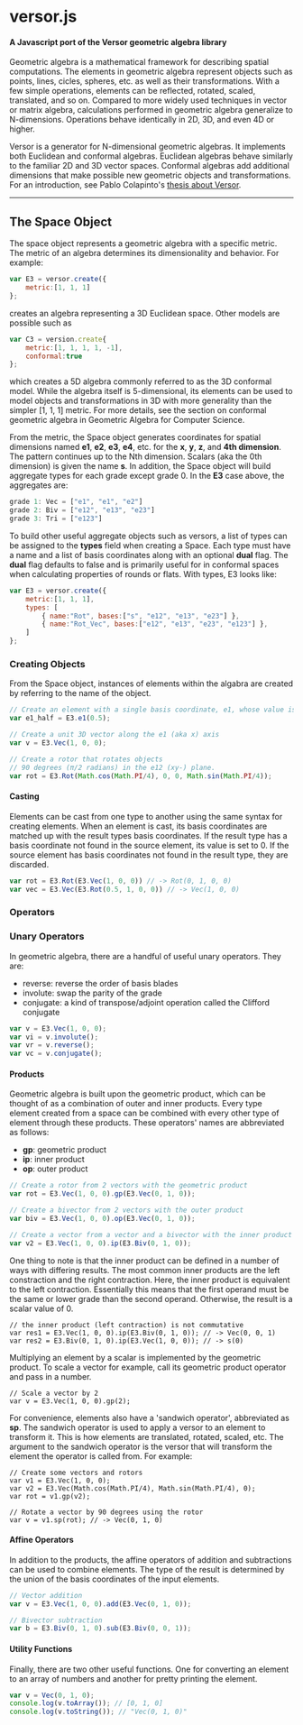 versor.js
=========

#### A Javascript port of the Versor geometric algebra library ####

Geometric algebra is a mathematical framework for describing spatial computations. The elements in geometric algebra represent objects such as points, lines, cicles, spheres, etc. as well as their transformations.  With a few simple operations, elements can be reflected, rotated, scaled, translated, and so on.  Compared to more widely used techniques in vector or matrix algebra, calculations performed in geometric algebra generalize to N-dimensions.  Operations behave identically in 2D, 3D, and even 4D or higher.

Versor is a generator for N-dimensional geometric algebras.  It implements both Euclidean and conformal algebras.  Euclidean algebras behave similarly to the familiar 2D and 3D vector spaces.  Conformal algebras add additional dimensions that make possible new geometric objects and transformations.  For an introduction, see Pablo Colapinto's [thesis about Versor](http://www.wolftype.com/versor/colapinto_masters_final_02.pdf).


---------

## The Space Object ##
The space object represents a geometric algebra with a specific metric.  The metric of an algebra determines its dimensionality and behavior.  For example:

```js
var E3 = versor.create({
	metric:[1, 1, 1]
};
```

creates an algebra representing a 3D Euclidean space.  Other models are possible such as

```js
var C3 = version.create{
	metric:[1, 1, 1, 1, -1],
	conformal:true
};
```

which creates a 5D algebra commonly referred to as the 3D conformal model.  While the algebra itself is 5-dimensional, its elements can be used to model objects and transformations in 3D with more generality than the simpler [1, 1, 1] metric.  For more details, see the section on conformal geometric algebra in Geometric Algebra for Computer Science.

From the metric, the Space object generates coordinates for spatial dimensions named __e1__, __e2__, __e3__, __e4__, etc. for the __x__, __y__, __z__, and __4th dimension__.  The pattern continues up to the Nth dimension.  Scalars (aka the 0th dimension) is given the name __s__.  In addition, the Space object will build aggregate types for each grade except grade 0.  In the __E3__ case above, the aggregates are:

```js
grade 1: Vec = ["e1", "e1", "e2"]
grade 2: Biv = ["e12", "e13", "e23"]
grade 3: Tri = ["e123"]
```

To build other useful aggregate objects such as versors, a list of types can be assigned to the __types__ field when creating a Space.  Each type must have a name and a list of basis coordinates along with an optional __dual__ flag.  The __dual__ flag defaults to false and is primarily useful for in conformal spaces when calculating properties of rounds or flats.  With types, E3 looks like:

```js
var E3 = versor.create({
	metric:[1, 1, 1],
	types: [
		{ name:"Rot", bases:["s", "e12", "e13", "e23"] },
		{ name:"Rot_Vec", bases:["e12", "e13", "e23", "e123"] },
	]
};
```

### Creating Objects ###
From the Space object, instances of elements within the algabra are created by referring to the name of the object.

```js
// Create an element with a single basis coordinate, e1, whose value is 0.5
var e1_half = E3.e1(0.5);

// Create a unit 3D vector along the e1 (aka x) axis
var v = E3.Vec(1, 0, 0);

// Create a rotor that rotates objects 
// 90 degrees (π/2 radians) in the e12 (xy-) plane.
var rot = E3.Rot(Math.cos(Math.PI/4), 0, 0, Math.sin(Math.PI/4));
```

#### Casting ####
Elements can be cast from one type to another using the same syntax for creating elements.  When an element is cast, its basis coordinates are matched up with the result types basis coordinates.  If the result type has a basis coordinate not found in the source element, its value is set to 0.  If the source element has basis coordinates not found in the result type, they are discarded.

```js
var rot = E3.Rot(E3.Vec(1, 0, 0)) // -> Rot(0, 1, 0, 0)
var vec = E3.Vec(E3.Rot(0.5, 1, 0, 0)) // -> Vec(1, 0, 0)
```

### Operators ###
### Unary Operators ####
In geometric algebra, there are a handful of useful unary operators.  They are:

* reverse: reverse the order of basis blades
* involute: swap the parity of the grade
* conjugate: a kind of transpose/adjoint operation called the Clifford conjugate

```js
var v = E3.Vec(1, 0, 0);
var vi = v.involute();
var vr = v.reverse();
var vc = v.conjugate();
```

#### Products ####
Geometric algebra is built upon the geometric product, which can be thought of as a combination of outer and inner products.  Every type element created from a space can be combined with every other type of element through these products.   These operators' names are abbreviated as follows:

* __gp__: geometric product
* __ip__: inner product
* __op__: outer product

```js
// Create a rotor from 2 vectors with the geometric product
var rot = E3.Vec(1, 0, 0).gp(E3.Vec(0, 1, 0));

// Create a bivector from 2 vectors with the outer product
var biv = E3.Vec(1, 0, 0).op(E3.Vec(0, 1, 0));

// Create a vector from a vector and a bivector with the inner product
var v2 = E3.Vec(1, 0, 0).ip(E3.Biv(0, 1, 0));
```

One thing to note is that the inner product can be defined in a number of ways with differing results.  The most common inner products are the left constraction and the right contraction.  Here, the inner product is equivalent to the left contraction.  Essentially this means that the first operand must be the same or lower grade than the second operand.  Otherwise, the result is a scalar value of 0.

```
// the inner product (left contraction) is not commutative
var res1 = E3.Vec(1, 0, 0).ip(E3.Biv(0, 1, 0)); // -> Vec(0, 0, 1)
var res2 = E3.Biv(0, 1, 0).ip(E3.Vec(1, 0, 0)); // -> s(0)
```

Multiplying an element by a scalar is implemented by the geometric product.  To scale a vector for example, call its geometric product operator and pass in a number.

```
// Scale a vector by 2
var v = E3.Vec(1, 0, 0).gp(2);
```

For convenience, elements also have a 'sandwich operator', abbreviated as __sp__.  The sandwich operator is used to apply a versor to an element to transform it.  This is how elements are translated, rotated, scaled, etc. The argument to the sandwich operator is the versor that will transform the element the operator is called from.  For example:

```
// Create some vectors and rotors
var v1 = E3.Vec(1, 0, 0);
var v2 = E3.Vec(Math.cos(Math.PI/4), Math.sin(Math.PI/4), 0);
var rot = v1.gp(v2);

// Rotate a vector by 90 degrees using the rotor
var v = v1.sp(rot); // -> Vec(0, 1, 0)
```

#### Affine Operators ####
In addition to the products, the affine operators of addition and subtractions can be used to combine elements.  The type of the result is determined by the union of the basis coordinates of the input elements.

```js
// Vector addition
var v = E3.Vec(1, 0, 0).add(E3.Vec(0, 1, 0));

// Bivector subtraction
var b = E3.Biv(0, 1, 0).sub(E3.Biv(0, 0, 1));
```

#### Utility Functions #### 
Finally, there are two other useful functions.  One for converting an element to an array of numbers and another for pretty printing the element.

```js
var v = Vec(0, 1, 0);
console.log(v.toArray()); // [0, 1, 0]
console.log(v.toString()); // "Vec(0, 1, 0)"
```